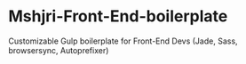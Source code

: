 # Mshjri-Front-End-boilerplate
Customizable Gulp boilerplate for Front-End Devs (Jade, Sass, browsersync, Autoprefixer)
